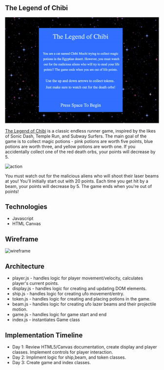 ## The Legend of Chibi

![opening](gifs-read-me/opening.gif "The Legend of Chibi")

[The Legend of Chibi](https://monicakornis.github.io/LegendOfChibi/) is a classic endless runner game, inspired by the likes of Sonic Dash, Temple Run, and Subway Surfers. The main goal of the game is to collect magic potions - pink potions are worth five points, blue potions are worth three, and yellow potions are worth one. If you accidentally collect one of the red death orbs, your points will decrease by 5.

![action](gifs-read-me/action.gif "The Legend of Chibi")

 You must watch out for the malicious aliens who will shoot their laser beams at you! You'll initially start out with 20 points. Each time you get hit by a beam, your points will decrease by 5. The game ends when you're out of points!

## Technologies
  * Javascript
  * HTML Canvas

## Wireframe
![wireframe](https://i.imgur.com/lHW2qqA.png)

## Architecture
 * player.js - handles logic for player movement/velocity, calculates player's current points.
 * display.js - handles logic for creating and updating DOM elements.
 * ship.js - handles logic for creating ufo movement/entry.
 * token.js - handles logic for creating and placing potions in the game.
 * beam.js - handles logic for creating ufo lazer beams and their projectile motion.  
 * game.js - handles logic for game start and end
 * index.js - instantiates Game class

## Implementation Timeline
 * Day 1: Review HTML5/Canvas documentation, create display and player classes. Implement controls for player interaction.
 * Day 2: Impliment logic for ship,beam, and token classes.
 * Day 3: Create game and index classes.
